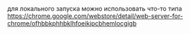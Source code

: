 для локального запуска можно использовать что-то типа https://chrome.google.com/webstore/detail/web-server-for-chrome/ofhbbkphhbklhfoeikjpcbhemlocgigb